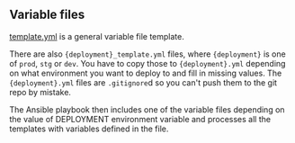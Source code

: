 ## Variable files

[template.yml](./template.yml) is a general variable file template.

There are also `{deployment}_template.yml` files,
where `{deployment}` is one of `prod`, `stg` or `dev`.
You have to copy those to `{deployment}.yml`
depending on what environment you want to deploy to
and fill in missing values.
The `{deployment}.yml` files are `.gitignore`d so you can't
push them to the git repo by mistake.

The Ansible playbook then includes one of the variable files depending on the
value of DEPLOYMENT environment variable and processes all the templates with
variables defined in the file.
